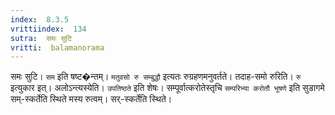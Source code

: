 ```yaml
---
index:  8.3.5
vrittiindex:  134
sutra:  समः सुटि
vritti:  balamanorama 
---
```


समः सुटि। `सम` इति षष्ट�न्तम्। `मतुवसो रु सम्बुद्धौ` इत्यतः रुग्रहणमनुवर्तते। तदाह-समो रुरिति। `रु` इत्युकार इत्। अलोऽन्त्यस्येति। `उपतिष्ठते` इति शेषः। सम्पूर्वात्करोतेस्तृचि `सम्परिभ्या करोतौ भूषणे` इति सुडागमे सम्-स्कर्तेति स्थिते मस्य रुत्वम्। सर्-स्कर्तेति स्थिते। 

